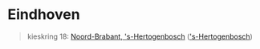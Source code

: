 # Eindhoven 
> kieskring 18:  [Noord-Brabant, 's-Hertogenbosch](../) (['s-Hertogenbosch](../'s-Hertogenbosch))